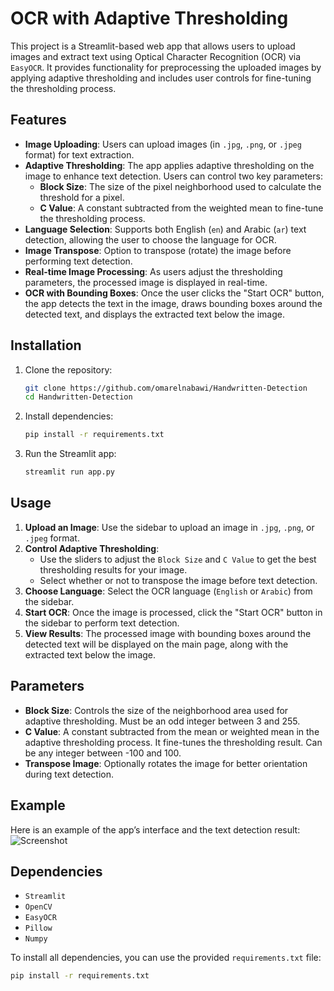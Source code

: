 # OCR with Adaptive Thresholding

This project is a Streamlit-based web app that allows users to upload images and extract text using Optical Character Recognition (OCR) via `EasyOCR`. It provides functionality for preprocessing the uploaded images by applying adaptive thresholding and includes user controls for fine-tuning the thresholding process.

## Features

- **Image Uploading**: Users can upload images (in `.jpg`, `.png`, or `.jpeg` format) for text extraction.
- **Adaptive Thresholding**: The app applies adaptive thresholding on the image to enhance text detection. Users can control two key parameters:
  - **Block Size**: The size of the pixel neighborhood used to calculate the threshold for a pixel.
  - **C Value**: A constant subtracted from the weighted mean to fine-tune the thresholding process.
- **Language Selection**: Supports both English (`en`) and Arabic (`ar`) text detection, allowing the user to choose the language for OCR.
- **Image Transpose**: Option to transpose (rotate) the image before performing text detection.
- **Real-time Image Processing**: As users adjust the thresholding parameters, the processed image is displayed in real-time.
- **OCR with Bounding Boxes**: Once the user clicks the "Start OCR" button, the app detects the text in the image, draws bounding boxes around the detected text, and displays the extracted text below the image.

## Installation

1. Clone the repository:
    ```bash
    git clone https://github.com/omarelnabawi/Handwritten-Detection
    cd Handwritten-Detection
    ```

2. Install dependencies:
    ```bash
    pip install -r requirements.txt
    ```

3. Run the Streamlit app:
    ```bash
    streamlit run app.py
    ```

## Usage

1. **Upload an Image**: Use the sidebar to upload an image in `.jpg`, `.png`, or `.jpeg` format.
2. **Control Adaptive Thresholding**:
   - Use the sliders to adjust the `Block Size` and `C Value` to get the best thresholding results for your image.
   - Select whether or not to transpose the image before text detection.
3. **Choose Language**: Select the OCR language (`English` or `Arabic`) from the sidebar.
4. **Start OCR**: Once the image is processed, click the "Start OCR" button in the sidebar to perform text detection.
5. **View Results**: The processed image with bounding boxes around the detected text will be displayed on the main page, along with the extracted text below the image.

## Parameters

- **Block Size**: Controls the size of the neighborhood area used for adaptive thresholding. Must be an odd integer between 3 and 255.
- **C Value**: A constant subtracted from the mean or weighted mean in the adaptive thresholding process. It fine-tunes the thresholding result. Can be any integer between -100 and 100.
- **Transpose Image**: Optionally rotates the image for better orientation during text detection.

## Example

Here is an example of the app’s interface and the text detection result:
![Screenshot](![image](https://github.com/user-attachments/assets/3790efa0-d901-4e94-bd5a-f1f8be7158a7)
)

## Dependencies

- `Streamlit`
- `OpenCV`
- `EasyOCR`
- `Pillow`
- `Numpy`

To install all dependencies, you can use the provided `requirements.txt` file:
```bash
pip install -r requirements.txt
